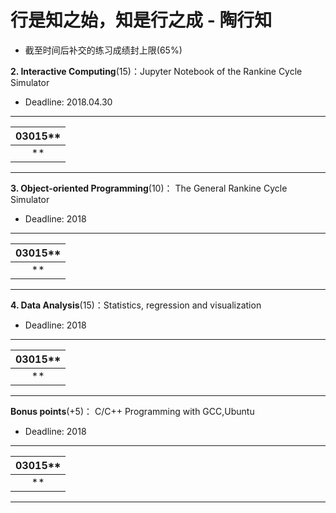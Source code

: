 # 行是知之始，知是行之成 - 陶行知

* 截至时间后补交的练习成绩封上限(65%)

**2. Interactive Computing**(15)：Jupyter Notebook of the Rankine Cycle Simulator 

* Deadline: 2018.04.30

-----
|03015**  |
|:--------:| 
|  **  | 
---------


**3. Object-oriented Programming**(10)： The General Rankine Cycle Simulator

* Deadline: 2018

-----
|03015**  |
|:--------:| 
|  **  | 
---------

**4. Data Analysis**(15)：Statistics, regression and visualization

* Deadline: 2018

-----
|03015**  |
|:--------:| 
|  **  | 
---------

**Bonus points**(+5)： C/C++ Programming with GCC,Ubuntu  

* Deadline: 2018

-----
|03015**  |
|:--------:| 
|  **  | 
---------